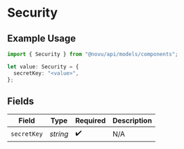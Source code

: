 # Security

## Example Usage

```typescript
import { Security } from "@novu/api/models/components";

let value: Security = {
  secretKey: "<value>",
};
```

## Fields

| Field              | Type               | Required           | Description        |
| ------------------ | ------------------ | ------------------ | ------------------ |
| `secretKey`        | *string*           | :heavy_check_mark: | N/A                |